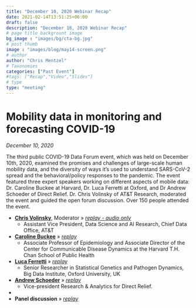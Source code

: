 ```yaml
---
title: "December 10, 2020 Webinar Recap"
date: 2021-02-14T13:51:25+06:00
draft: false
description: "December 10, 2020 Webinar Recap"
# page title backgrount image
bg_image : "images/bg/cta-bg.jpg"
# post thumb
image : "images/blog/may14-screen.png"
# author
author: "Chris Mentzel"
# Taxonomies
categories: ["Past Event"]
#tags: ["Recap","Video","Slides"]
# type
type: "meeting"
---
```


# Mobility data in monitoring and forecasting COVID-19
_December 10, 2020_

The third public COVID-19 Data Forum event, which was held on December 10th, 2020, examined the promises and challenges of large-scale human mobility data, and the diversity of ways it’s used to understand SARS-CoV-2 spread and the behavioral/policy responses to the pandemic. The event featured three expert speakers working on different aspects of mobile data: Dr. Caroline Buckee at Harvard, Dr. Luca Ferretti at Oxford, and Dr Andrew Schoeder of Direct Relief. Dr. Chris Volinsky of AT&T Research, moderated the event and guided the open forum discussion. Over 150 people attended the event.


+ **[Chris Volinsky](http://stats.research.att.com/volinsky/)**, Moderator &raquo; _[replay - audio only](https://youtu.be/Blab8omzrb8?t=158)_
  - Assistant Vice President, Data Science and AI Research, Chief Data Office, AT&T
+ **[Caroline Buckee](https://www.hsph.harvard.edu/caroline-buckee/)** &raquo; _[replay](https://youtu.be/Blab8omzrb8?t=260)_
  - Associate Professor of Epidemiology and Associate Director of the Center for Communicable Disease Dynamics at the Harvard T.H. Chan School of Public Health
+ **[Luca Ferretti](https://www.bdi.ox.ac.uk/Team/luca-ferretti)** &raquo; _[replay](https://youtu.be/Blab8omzrb8?t=1486)_
  - Senior Researcher in Statistical Genetics and Pathogen Dynamics, Big Data Institute, Oxford University, UK
+ **[Andrew Schoeder](https://www.directrelief.org/author/aschroeder/)** &raquo; _[replay](https://youtu.be/Blab8omzrb8?t=2790)_
  - Vice-president Research & Analytics for Direct Relief.
+
+ **Panel discussion** &raquo; _[replay](https://youtu.be/Blab8omzrb8?t=4471)_
